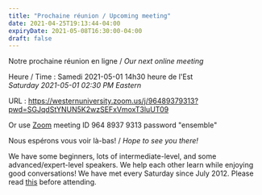 ```yaml
---
title: "Prochaine réunion / Upcoming meeting"
date: 2021-04-25T19:13:44-04:00
expiryDate: 2021-05-08T16:30:00-04:00
draft: false
---
```


Notre prochaine réunion en ligne / _Our next online meeting_

Heure / Time
: Samedi 2021-05-01 14h30 heure de l'Est  
  _Saturday 2021-05-01 02:30 PM Eastern_

URL
: https://westernuniversity.zoom.us/j/96489379313?pwd=SGJqdStYNUN5K2wzSEFxVmoxT3luUT09

Or use [Zoom](https://zoom.us/) meeting ID 964 8937 9313 password "ensemble"
<!--more-->

Nous espérons vous voir là-bas! / _Hope to see you there!_

We have some beginners, lots of intermediate-level, and some advanced/expert-level speakers. We help each other learn while enjoying good conversations! We have met every Saturday since July 2012. Please read [this](/about/) before attending.
